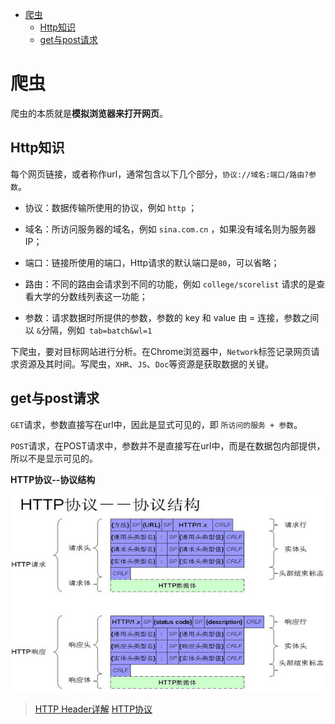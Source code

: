 
<!-- toc orderedList:0 depthFrom:1 depthTo:6 -->

* [爬虫](#爬虫)
    * [Http知识](#http知识)
    * [get与post请求](#get与post请求)

<!-- tocstop -->

# 爬虫

爬虫的本质就是**模拟浏览器来打开网页**。

## Http知识

每个网页链接，或者称作url，通常包含以下几个部分，`协议://域名:端口/路由?参数`。

 - 协议：数据传输所使用的协议，例如 `http` ；

 - 域名：所访问服务器的域名，例如 `sina.com.cn` ，如果没有域名则为服务器IP；

 - 端口：链接所使用的端口，Http请求的默认端口是`80`，可以省略；

 - 路由：不同的路由会请求到不同的功能，例如 `college/scorelist` 请求的是查看大学的分数线列表这一功能；

 - 参数：请求数据时所提供的参数，参数的 key 和 value 由 = 连接，参数之间以 `&`分隔，例如` tab=batch&wl=1`

下爬虫，要对目标网站进行分析。在Chrome浏览器中，`Network`标签记录网页请求资源及其时间。写爬虫，`XHR`、`JS`、`Doc`等资源是获取数据的关键。

## get与post请求

`GET`请求，参数直接写在url中，因此是显式可见的，即 `所访问的服务 + 参数`。

`POST`请求，在POST请求中，参数并不是直接写在url中，而是在数据包内部提供，所以不是显示可见的。

**HTTP协议--协议结构**

![http协议](img/http.png)

>[HTTP Header详解](https://kb.cnblogs.com/page/92320/)
>[HTTP协议](https://zhuanlan.zhihu.com/p/25301841?refer=pachong)
